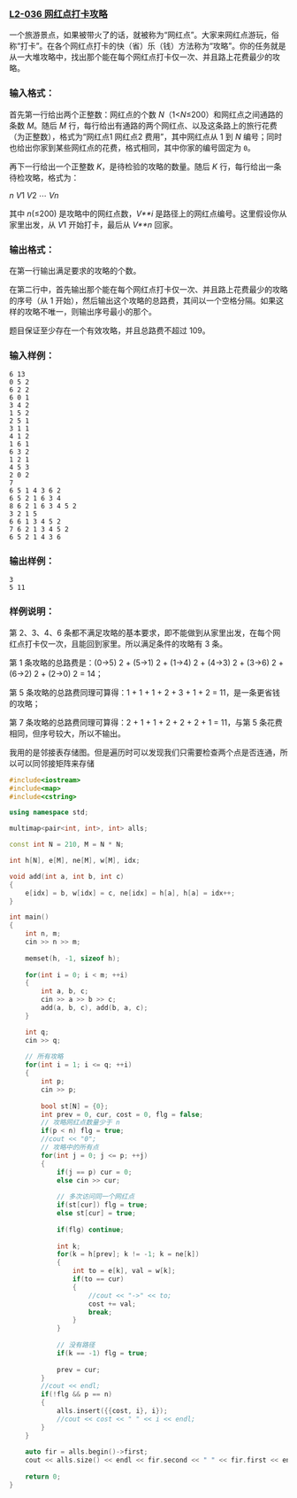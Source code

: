 ### [**L2-036 网红点打卡攻略**](https://pintia.cn/problem-sets/994805046380707840/problems/1336215880692482059)



一个旅游景点，如果被带火了的话，就被称为“网红点”。大家来网红点游玩，俗称“打卡”。在各个网红点打卡的快（省）乐（钱）方法称为“攻略”。你的任务就是从一大堆攻略中，找出那个能在每个网红点打卡仅一次、并且路上花费最少的攻略。

### 输入格式：

首先第一行给出两个正整数：网红点的个数 *N*（1<*N*≤200）和网红点之间通路的条数 *M*。随后 *M* 行，每行给出有通路的两个网红点、以及这条路上的旅行花费（为正整数），格式为“网红点1 网红点2 费用”，其中网红点从 1 到 *N* 编号；同时也给出你家到某些网红点的花费，格式相同，其中你家的编号固定为 `0`。

再下一行给出一个正整数 *K*，是待检验的攻略的数量。随后 *K* 行，每行给出一条待检攻略，格式为：

*n* *V*1 *V*2 ⋯ *Vn*

其中 *n*(≤200) 是攻略中的网红点数，*V**i* 是路径上的网红点编号。这里假设你从家里出发，从 *V*1 开始打卡，最后从 *V**n* 回家。

### 输出格式：

在第一行输出满足要求的攻略的个数。

在第二行中，首先输出那个能在每个网红点打卡仅一次、并且路上花费最少的攻略的序号（从 1 开始），然后输出这个攻略的总路费，其间以一个空格分隔。如果这样的攻略不唯一，则输出序号最小的那个。

题目保证至少存在一个有效攻略，并且总路费不超过 109。

### 输入样例：

```in
6 13
0 5 2
6 2 2
6 0 1
3 4 2
1 5 2
2 5 1
3 1 1
4 1 2
1 6 1
6 3 2
1 2 1
4 5 3
2 0 2
7
6 5 1 4 3 6 2
6 5 2 1 6 3 4
8 6 2 1 6 3 4 5 2
3 2 1 5
6 6 1 3 4 5 2
7 6 2 1 3 4 5 2
6 5 2 1 4 3 6
```

### 输出样例：

```out
3
5 11
```

### 样例说明：

第 2、3、4、6 条都不满足攻略的基本要求，即不能做到从家里出发，在每个网红点打卡仅一次，且能回到家里。所以满足条件的攻略有 3 条。

第 1 条攻略的总路费是：(0->5) 2 + (5->1) 2 + (1->4) 2 + (4->3) 2 + (3->6) 2 + (6->2) 2 + (2->0) 2 = 14；

第 5 条攻略的总路费同理可算得：1 + 1 + 1 + 2 + 3 + 1 + 2 = 11，是一条更省钱的攻略；

第 7 条攻略的总路费同理可算得：2 + 1 + 1 + 2 + 2 + 2 + 1 = 11，与第 5 条花费相同，但序号较大，所以不输出。



我用的是邻接表存储图。但是遍历时可以发现我们只需要检查两个点是否连通，所以可以同邻接矩阵来存储

```cpp
#include<iostream>
#include<map>
#include<cstring>

using namespace std;

multimap<pair<int, int>, int> alls;

const int N = 210, M = N * N;

int h[N], e[M], ne[M], w[M], idx;

void add(int a, int b, int c)
{
    e[idx] = b, w[idx] = c, ne[idx] = h[a], h[a] = idx++;
}

int main()
{
    int n, m;
    cin >> n >> m;
    
    memset(h, -1, sizeof h);
    
    for(int i = 0; i < m; ++i)
    {
        int a, b, c;
        cin >> a >> b >> c;
        add(a, b, c), add(b, a, c);
    }

    int q;
    cin >> q;
    
    // 所有攻略
    for(int i = 1; i <= q; ++i)
    {
        int p;
        cin >> p;
        
        bool st[N] = {0};
        int prev = 0, cur, cost = 0, flg = false;
        // 攻略网红点数量少于 n 
        if(p < n) flg = true;
        //cout << "0";
        // 攻略中的所有点
        for(int j = 0; j <= p; ++j)
        {
            if(j == p) cur = 0;
            else cin >> cur;
            
            // 多次访问同一个网红点
            if(st[cur]) flg = true;
            else st[cur] = true;
            
            if(flg) continue;
            
            int k;
            for(k = h[prev]; k != -1; k = ne[k])
            {
                int to = e[k], val = w[k];
                if(to == cur)
                {
                    //cout << "->" << to;
                    cost += val;
                    break;
                }
            }
            
            // 没有路径
            if(k == -1) flg = true;
            
            prev = cur;
        }
        //cout << endl;
        if(!flg && p == n) 
        {
            alls.insert({{cost, i}, i});
            //cout << cost << " " << i << endl;
        }
    }
    
    auto fir = alls.begin()->first;
    cout << alls.size() << endl << fir.second << " " << fir.first << endl;
    
    return 0;
}
```

